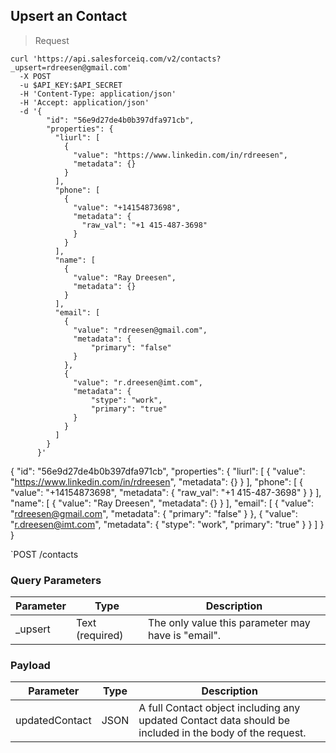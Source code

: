 ## Upsert an Contact

> Request

```shell
curl 'https://api.salesforceiq.com/v2/contacts?_upsert=rdreesen@gmail.com'
  -X POST
  -u $API_KEY:$API_SECRET
  -H 'Content-Type: application/json'
  -H 'Accept: application/json'
  -d '{
        "id": "56e9d27de4b0b397dfa971cb",
        "properties": {
          "liurl": [
            {
              "value": "https://www.linkedin.com/in/rdreesen",
              "metadata": {}
            }
          ],
          "phone": [
            {
              "value": "+14154873698",
              "metadata": {
                "raw_val": "+1 415-487-3698"
              }
            }
          ],
          "name": [
            {
              "value": "Ray Dreesen",
              "metadata": {}
            }
          ],
          "email": [
            {
              "value": "rdreesen@gmail.com",
              "metadata": {
                  "primary": "false"
              }
            },
            {
              "value": "r.dreesen@imt.com",
              "metadata": {
                  "stype": "work",
                  "primary": "true"
              }
            }
          ]
        }
      }'
```

{
  "id": "56e9d27de4b0b397dfa971cb",
  "properties": {
    "liurl": [
      {
        "value": "https://www.linkedin.com/in/rdreesen",
        "metadata": {}
      }
    ],
    "phone": [
      {
        "value": "+14154873698",
        "metadata": {
          "raw_val": "+1 415-487-3698"
        }
      }
    ],
    "name": [
      {
        "value": "Ray Dreesen",
        "metadata": {}
      }
    ],
    "email": [
      {
        "value": "rdreesen@gmail.com",
        "metadata": {
            "primary": "false"
        }
      },
      {
        "value": "r.dreesen@imt.com",
        "metadata": {
            "stype": "work",
            "primary": "true"
        }
      }
    ]
  }
}

`POST /contacts

### Query Parameters
Parameter | Type | Description
--------- | ------- | -----------
_upsert | Text (required) | The only value this parameter may have is "email".

### Payload
Parameter | Type | Description
--------- | ------- | -----------
updatedContact | JSON | A full Contact object including any updated Contact data should be included in the body of the request.
